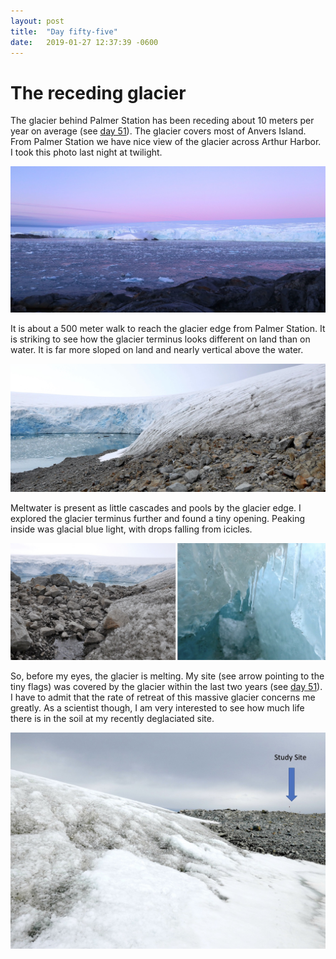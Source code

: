 ```yaml
---
layout: post
title:  "Day fifty-five"
date:   2019-01-27 12:37:39 -0600
---
```

# The receding glacier
The glacier behind Palmer Station has been receding about 10 meters per year on average (see [day 51](https://natasjavgestel.github.io/blog/2019/01/23/day-fiftyone)). The glacier covers most of Anvers Island. From Palmer Station we have nice view of the glacier across Arthur Harbor. I took this photo last night at twilight.  

![Marr Ice Piedmont across Arthur Harbor](/assets/blog_photos/190127/Glacier_Jan26.jpg)

It is about a 500 meter walk to reach the glacier edge from Palmer Station. It is striking to see how the glacier terminus looks different on land than on water. It is far more sloped on land and nearly vertical above the water. 

![Marr Ice Piedmont terminus land and water](/assets/blog_photos/190127/Glacier_edge.jpg)

Meltwater is present as little cascades and pools by the glacier edge. I explored the glacier terminus further and found a tiny opening. Peaking inside was glacial blue light, with drops falling from icicles.

![Melting of glacier](/assets/blog_photos/190127/Melting.jpg)

So, before my eyes, the glacier is melting. My site (see arrow pointing to the tiny flags) was covered by the glacier within the last two years (see [day 51](https://natasjavgestel.github.io/blog/2019/01/23/day-fiftyone)). I have to admit that the rate of retreat of this massive glacier concerns me greatly. As a scientist though, I am very interested to see how much life there is in the soil at my recently deglaciated site.

![Site by glacier Jan 27](/assets/blog_photos/190127/Study_site.jpg)
